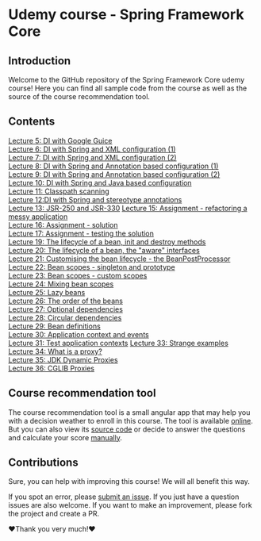 # Udemy course - Spring Framework Core

## Introduction

Welcome to the GitHub repository of the Spring Framework Core udemy course! Here you can find all sample code from the course as well as the source of the course recommendation tool.

## Contents

[Lecture 5: DI with Google Guice](https://github.com/luchob/udemy-spring-core/tree/main/di-guice)  
[Lecture 6: DI with Spring and XML configuration (1)](https://github.com/luchob/udemy-spring-core/tree/main/di-xml)  
[Lecture 7: DI with Spring and XML configuration (2)](https://github.com/luchob/udemy-spring-core/tree/main/di-xml)  
[Lecture 8: DI with Spring and Annotation based configuration (1)](https://github.com/luchob/udemy-spring-core/tree/main/di-annotations)  
[Lecture 9: DI with Spring and Annotation based configuration (2)](https://github.com/luchob/udemy-spring-core/tree/main/di-annotations)  
[Lecture 10: DI with Spring and Java based configuration](https://github.com/luchob/udemy-spring-core/tree/main/di-java-configuration)  
[Lecture 11: Classpath scanning](https://github.com/luchob/udemy-spring-core/tree/main/di-classpath-scanning)  
[Lecture 12:DI with Spring and stereotype annotations](https://github.com/luchob/udemy-spring-core/tree/main/di-java-stereotypes)  
[Lecture 13: JSR-250 and JSR-330](https://github.com/luchob/udemy-spring-core/tree/main/di-jsr250-jsr330)
[Lecture 15: Assignment - refactoring a messy application](https://github.com/luchob/udemy-spring-core/tree/main/assignment-1)  
[Lecture 16: Assignment - solution](https://github.com/luchob/udemy-spring-core/tree/main/assignment-1-solution)  
[Lecture 17: Assignment - testing the solution](https://github.com/luchob/udemy-spring-core/tree/main/assignment-1-solution)  
[Lecture 19: The lifecycle of a bean, init and destroy methods](https://github.com/luchob/udemy-spring-core/tree/main/beans-lifecycle)  
[Lecture 20: The lifecycle of a bean, the "aware" interfaces](https://github.com/luchob/udemy-spring-core/tree/main/beans-lifecycle)  
[Lecture 21: Customising the bean lifecycle - the BeanPostProcessor](https://github.com/luchob/udemy-spring-core/tree/main/beans-lifecycle)  
[Lecture 22: Bean scopes - singleton and prototype](https://github.com/luchob/udemy-spring-core/tree/main/beans-scopes)  
[Lecture 23: Bean scopes - custom scopes](https://github.com/luchob/udemy-spring-core/tree/main/beans-scopes)  
[Lecture 24: Mixing bean scopes](https://github.com/luchob/udemy-spring-core/tree/main/beans-mixing-scopes)  
[Lecture 25: Lazy beans](https://github.com/luchob/udemy-spring-core/tree/main/lazy-beans)  
[Lecture 26: The order of the beans](https://github.com/luchob/udemy-spring-core/tree/main/order-of-beans)  
[Lecture 27: Optional dependencies](https://github.com/luchob/udemy-spring-core/tree/main/optional-beans)  
[Lecture 28: Circular dependencies](https://github.com/luchob/udemy-spring-core/tree/main/circular-dependenices)  
[Lecture 29: Bean definitions](https://github.com/luchob/udemy-spring-core/tree/main/bean-definitions)  
[Lecture 30: Application context and events](https://github.com/luchob/udemy-spring-core/tree/main/events)  
[Lecture 31: Test application contexts](https://github.com/luchob/udemy-spring-core/tree/main/test-app-context)
[Lecture 33: Strange examples](https://github.com/luchob/udemy-spring-core/tree/main/proxies-use-case)  
[Lecture 34: What is a proxy?](https://github.com/luchob/udemy-spring-core/tree/main/proxies-use-case)  
[Lecture 35: JDK Dynamic Proxies](https://github.com/luchob/udemy-spring-core/tree/main/proxies-dynamic-jdk)  
[Lecture 36: CGLIB Proxies](https://github.com/luchob/udemy-spring-core/tree/main/proxies-cglib)  

## Course recommendation tool

The course recommendation tool is a small angular app that may help you with a decision weather to enroll in this course. The tool is available [online](https://balev.eu/spring-core-recommendation/). But you can also view its [source code](https://github.com/luchob/udemy-spring-core/tree/main/udemy-survey) or decide to answer the questions and calculate your score [manually](https://github.com/luchob/udemy-spring-core/tree/main/udemy-survey).

## Contributions

Sure, you can help with improving this course! We will all benefit this way.

If you spot an error, please [submit an issue](https://github.com/luchob/udemy-spring-core/issues/new).
If you just have a question issues are also welcome.
If you want to make an improvement, please fork the project and create a PR.

❤️Thank you very much!❤️